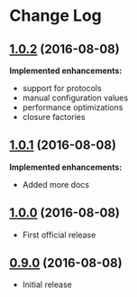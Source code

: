 # Change Log

## [1.0.2](https://github.com/coolsamson7/inject/tree/1.0.2) (2016-08-08)

**Implemented enhancements:**

* support for protocols
* manual configuration values
* performance optimizations
* closure factories

## [1.0.1](https://github.com/coolsamson7/inject/tree/1.0.1) (2016-08-08)

**Implemented enhancements:**

- Added more docs

## [1.0.0](https://github.com/coolsamson7/inject/tree/1.0.0) (2016-08-08)

- First official release

## [0.9.0](https://github.com/coolsamson7/inject/tree/v0.9.0) (2016-08-08)

- Initial release
